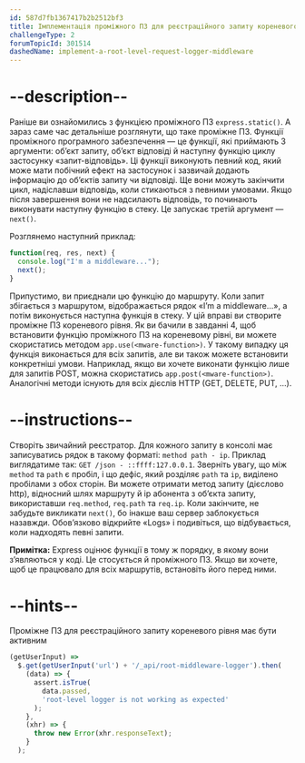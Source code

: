 ```yaml
---
id: 587d7fb1367417b2b2512bf3
title: Імплементація проміжного ПЗ для реєстраційного запиту кореневого рівня
challengeType: 2
forumTopicId: 301514
dashedName: implement-a-root-level-request-logger-middleware
---
```


# --description--

Раніше ви ознайомились з функцією проміжного ПЗ `express.static()`. А зараз саме час детальніше розглянути, що таке проміжне ПЗ. Функції проміжного програмного забезпечення — це функції, які приймають 3 аргументи: об’єкт запиту, об’єкт відповіді й наступну функцію циклу застосунку «запит-відповідь». Ці функції виконують певний код, який може мати побічний ефект на застосунок і зазвичай додають інформацію до об’єктів запиту чи відповіді. Ще вони можуть закінчити цикл, надіславши відповідь, коли стикаються з певними умовами. Якщо після завершення вони не надсилають відповідь, то починають виконувати наступну функцію в стеку. Це запускає третій аргумент — `next()`.

Розглянемо наступний приклад:

```js
function(req, res, next) {
  console.log("I'm a middleware...");
  next();
}
```

Припустимо, ви приєднали цю функцію до маршруту. Коли запит збігається з маршрутом, відображається рядок «I’m a middleware…», а потім виконується наступна функція в стеку. У цій вправі ви створите проміжне ПЗ кореневого рівня. Як ви бачили в завданні 4, щоб встановити функцію проміжного ПЗ на кореневому рівні, ви можете скористатись методом `app.use(<mware-function>)`. У такому випадку ця функція виконається для всіх запитів, але ви також можете встановити конкретніші умови. Наприклад, якщо ви хочете виконати функцію лише для запитів POST, можна скористатись `app.post(<mware-function>)`. Аналогічні методи існують для всіх дієслів HTTP (GET, DELETE, PUT, …).

# --instructions--

Створіть звичайний реєстратор. Для кожного запиту в консолі має записуватись рядок в такому форматі: `method path - ip`. Приклад виглядатиме так: `GET /json - ::ffff:127.0.0.1`. Зверніть увагу, що між `method` та `path` є пробіл, і що дефіс, який розділяє `path` та `ip`, виділено пробілами з обох сторін. Ви можете отримати метод запиту (дієслово http), відносний шлях маршруту й ip абонента з об’єкта запиту, використавши `req.method`, `req.path` та `req.ip`. Коли закінчите, не забудьте викликати `next()`, бо інакше ваш сервер заблокується назавжди. Обов’язково відкрийте «Logs» і подивіться, що відбувається, коли надходять певні запити.

**Примітка:** Express оцінює функції в тому ж порядку, в якому вони з’являються у коді. Це стосується й проміжного ПЗ. Якщо ви хочете, щоб це працювало для всіх маршрутів, встановіть його перед ними.

# --hints--

Проміжне ПЗ для реєстраційного запиту кореневого рівня має бути активним

```js
(getUserInput) =>
  $.get(getUserInput('url') + '/_api/root-middleware-logger').then(
    (data) => {
      assert.isTrue(
        data.passed,
        'root-level logger is not working as expected'
      );
    },
    (xhr) => {
      throw new Error(xhr.responseText);
    }
  );
```

